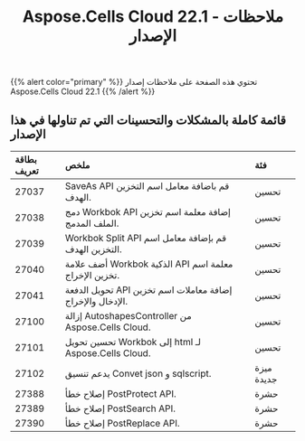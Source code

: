 ﻿---
title: Aspose.Cells Cloud 22.1 - ملاحظات الإصدار
second_title: Aspose.Cells Cloud Documen
type: docs
url: /ar/aspose-cells-cloud-22-1-release-notes/
description: Aspose.Cells Cloud يدعم Excel لإنشاء وتحويل ودمج وتقسيم وحماية وتشغيل الكائن الداخلي وما إلى ذلك
weight: 21
---
{{% alert color="primary" %}} 
تحتوي هذه الصفحة على ملاحظات إصدار Aspose.Cells Cloud 22.1
{{% /alert %}} 
## **قائمة كاملة بالمشكلات والتحسينات التي تم تناولها في هذا الإصدار**
|**بطاقة تعريف**|**ملخص**|**فئة**|
|:- |:- |:- |
|27037 |SaveAs API قم باضافة معامل اسم التخزين الهدف.| تحسين|
|27038 |دمج Workbok API إضافة معلمة اسم تخزين الملف المدمج.| تحسين|
|27039 |Workbok Split API قم بإضافة معامل اسم التخزين الهدف.| تحسين|
|27040 |أضف علامة Workbok الذكية API معلمة اسم تخزين الإخراج.| تحسين|
|27041 |تحويل الدفعة API إضافة معاملات اسم تخزين الإدخال والإخراج.| تحسين|
|27100 |إزالة AutoshapesController من Aspose.Cells Cloud.| تحسين|
|27101 |تحسين تحويل Workbok إلى html لـ Aspose.Cells Cloud.| تحسين|
|27102 |يدعم تنسيق Convet json و sqlscript.| ميزة جديدة|
|27388 |إصلاح خطأ PostProtect API.| حشرة|
|27389 |إصلاح خطأ PostSearch API.| حشرة|
|27390 |إصلاح خطأ PostReplace API.| حشرة|
